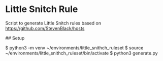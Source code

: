 # Little Snitch Rule 

Script to generate Little Snitch rules based on https://github.com/StevenBlack/hosts

## Setup 

$ python3 -m venv ~/environments/little_snithch_ruleset
$ source ~/environments/little_snithch_ruleset/bin/activate
$ python3 generate.py

